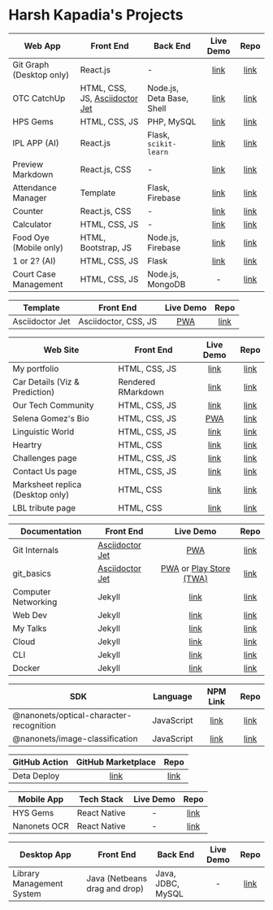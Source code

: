 # Harsh Kapadia's Projects

| Web App                  | Front End                                                                         | Back End                  |                         Live Demo                         |                                  Repo                                  |
| ------------------------ | --------------------------------------------------------------------------------- | ------------------------- | :-------------------------------------------------------: | :--------------------------------------------------------------------: |
| Git Graph (Desktop only) | React.js                                                                          | -                         |     [link](https://git-graph.harshkapadia.me)     |           [link](https://github.com/HarshKapadia2/git-graph)           |
| OTC CatchUp              | HTML, CSS, JS, [Asciidoctor Jet](https://harshkapadia2.github.io/asciidoctor-jet) | Node.js, Deta Base, Shell |         [link](https://catchup.ourtech.community)         |          [link](https://github.com/OurTechCommunity/catchup)           |
| HPS Gems                 | HTML, CSS, JS                                                                     | PHP, MySQL                |          [link](https://hps-gems.herokuapp.com)           |           [link](https://github.com/HarshKapadia2/hps-gems)            |
| IPL APP (AI)             | React.js                                                                          | Flask, `scikit-learn`     |      [link](https://harshkapadia2.github.io/ipl-app)      |            [link](https://github.com/HarshKapadia2/ipl-app)            |
| Preview Markdown         | React.js, CSS                                                                     | -                         | [link](https://harshkapadia2.github.io/preview-markdown)  |       [link](https://github.com/HarshKapadia2/preview-markdown)        |
| Attendance Manager       | Template                                                                          | Flask, Firebase           | [link](https://attendance-management-flask.herokuapp.com) |     [link](https://github.com/HarshKapadia2/attendance_management)     |
| Counter                  | React.js, CSS                                                                     | -                         | [link](https://harshkapadia2.github.io/react-js-counter)  |       [link](https://github.com/HarshKapadia2/react-js-counter)        |
| Calculator               | HTML, CSS, JS                                                                     | -                         |    [link](https://harshkapadia2.github.io/calculator)     |          [link](https://github.com/HarshKapadia2/calculator)           |
| Food Oye (Mobile only)   | HTML, Bootstrap, JS                                                               | Node.js, Firebase         |          [link](https://food-oye.herokuapp.com)           |            [link](https://github.com/rajatrjoshi/food-oye)             |
| 1 or 2? (AI)             | HTML, CSS, JS                                                                     | Flask                     |         [link](https://one-or-two.herokuapp.com)          |          [link](https://github.com/HarshKapadia2/one-or-two)           |
| Court Case Management    | HTML, CSS, JS                                                                     | Node.js, MongoDB          |                             -                             | [link](https://github.com/HarshKapadia2/court_case_management_web_app) |

| Template        | Front End            |                       Live Demo                        |                           Repo                           |
| --------------- | -------------------- | :----------------------------------------------------: | :------------------------------------------------------: |
| Asciidoctor Jet | Asciidoctor, CSS, JS | [PWA](https://harshkapadia2.github.io/asciidoctor-jet) | [link](https://github.com/HarshKapadia2/asciidoctor-jet) |

| Web Site                         | Front End          |                           Live Demo                            |                              Repo                               |
| -------------------------------- | ------------------ | :------------------------------------------------------------: | :-------------------------------------------------------------: |
| My portfolio                     | HTML, CSS, JS      |                [link](https://harshkapadia.me)                 |      [link](https://github.com/HarshKapadia2/portfolio-v2)      |
| Car Details (Viz & Prediction)   | Rendered RMarkdown |      [link](https://harshkapadia2.github.io/car-details)       |      [link](https://github.com/HarshKapadia2/car-details)       |
| Our Tech Community               | HTML, CSS, JS      |               [link](https://ourtech.community)                |      [link](https://github.com/OurTechCommunity/web-site)       |
| Selena Gomez's Bio               | HTML, CSS, JS      |         [PWA](https://harshkapadia2.github.io/sg-bio)          |         [link](https://github.com/HarshKapadia2/sg-bio)         |
| Linguistic World                 | HTML, CSS, JS      |               [link](https://linguisticworld.in)               |       [link](https://github.com/LinguisticWorld/web-site)       |
| Heartry                          | HTML, CSS          |                 [link](https://www.heartry.tk)                 |   [link](https://github.com/SirusCodes/heartry/tree/gh-pages)   |
| Challenges page                  | HTML, CSS, JS      | [link](https://harshkapadia2.github.io/sample-challenges-page) | [link](https://github.com/HarshKapadia2/sample-challenges-page) |
| Contact Us page                  | HTML, CSS, JS      | [link](https://harshkapadia2.github.io/sample-contact-us-page) | [link](https://github.com/HarshKapadia2/sample-contact-us-page) |
| Marksheet replica (Desktop only) | HTML, CSS          |    [link](https://harshkapadia2.github.io/sample-marksheet)    |    [link](https://github.com/HarshKapadia2/sample-marksheet)    |
| LBL tribute page                 | HTML, CSS          |    [link](https://harshkapadia2.github.io/lbl-tribute-page)    |    [link](https://github.com/HarshKapadia2/lbl-tribute-page)    |

| Documentation       | Front End                                                          |                                                                      Live Demo                                                                      |                          Repo                          |
| ------------------- | ------------------------------------------------------------------ | :-------------------------------------------------------------------------------------------------------------------------------------------------: | :----------------------------------------------------: |
| Git Internals       | [Asciidoctor Jet](https://harshkapadia2.github.io/asciidoctor-jet) |                                                         [PWA](https://git.harshkapadia.me)                                                          | [link](https://github.com/HarshKapadia2/git_internals) |
| git_basics          | [Asciidoctor Jet](https://harshkapadia2.github.io/asciidoctor-jet) | [PWA](https://harshkapadia2.github.io/git_basics) or [Play Store (TWA)](https://play.google.com/store/apps/details?id=com.harsh_kapadia.git_basics) |  [link](https://github.com/HarshKapadia2/git_basics)   |
| Computer Networking | Jekyll                                                             |                                                     [link](https://networking.harshkapadia.me)                                                      |  [link](https://github.com/HarshKapadia2/networking)   |
| Web Dev             | Jekyll                                                             |                                                         [link](https://dev.harshkapadia.me)                                                         |    [link](https://github.com/HarshKapadia2/web-dev)    |
| My Talks            | Jekyll                                                             |                                                        [link](https://talks.harshkapadia.me)                                                        |     [link](https://github.com/HarshKapadia2/talks)     |
| Cloud               | Jekyll                                                             |                                                    [link](https://harshkapadia2.github.io/cloud)                                                    |     [link](https://github.com/HarshKapadia2/cloud)     |
| CLI                 | Jekyll                                                             |                                                     [link](https://harshkapadia2.github.io/cli)                                                     |      [link](https://github.com/HarshKapadia2/cli)      |
| Docker              | Jekyll                                                             |                                                   [link](https://harshkapadia2.github.io/docker)                                                    |    [link](https://github.com/HarshKapadia2/docker)     |

| SDK                                     | Language   |                                   NPM Link                                    |                      Repo                      |
| --------------------------------------- | ---------- | :---------------------------------------------------------------------------: | :--------------------------------------------: |
| @nanonets/optical-character-recognition | JavaScript | [link](https://www.npmjs.com/package/@nanonets/optical-character-recognition) | [link](https://github.com/NanoNets/ocr-js-sdk) |
| @nanonets/image-classification          | JavaScript |     [link](https://www.npmjs.com/package/@nanonets/image-classification)      | [link](https://github.com/NanoNets/ic-js-sdk)  |

| GitHub Action |                     GitHub Marketplace                     |                         Repo                         |
| ------------- | :--------------------------------------------------------: | :--------------------------------------------------: |
| Deta Deploy   | [link](https://github.com/marketplace/actions/deta-deploy) | [link](https://github.com/HarshKapadia2/deta-deploy) |

| Mobile App   | Tech Stack   | Live Demo |                           Repo                            |
| ------------ | ------------ | :-------: | :-------------------------------------------------------: |
| HYS Gems     | React Native |     -     |     [link](https://github.com/HarshKapadia2/hys-gems)     |
| Nanonets OCR | React Native |     -     | [link](https://github.com/HarshKapadia2/nanonets-ocr-app) |

| Desktop App               | Front End                     | Back End          | Live Demo |                                 Repo                                  |
| ------------------------- | ----------------------------- | ----------------- | :-------: | :-------------------------------------------------------------------: |
| Library Management System | Java (Netbeans drag and drop) | Java, JDBC, MySQL |     -     | [link](https://github.com/HarshKapadia2/JDBC_LibraryManagementSystem) |
